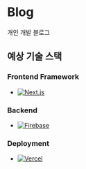 # Blog
개인 개발 블로그
## 예상 기술 스택
### Frontend Framework
- [![Next.js](https://img.shields.io/badge/Next.js-black?logo=next.js&logoColor=white)](#)
### Backend
- [![Firebase](https://img.shields.io/badge/Firebase-039BE5?logo=Firebase&logoColor=white)](#)
### Deployment
- [![Vercel](https://img.shields.io/badge/Vercel-%23000000.svg?logo=vercel&logoColor=white)](#)
